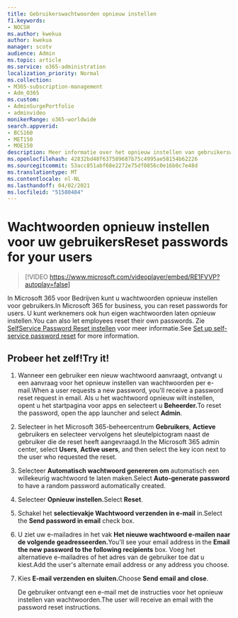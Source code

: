 ```yaml
---
title: Gebruikerswachtwoorden opnieuw instellen
f1.keywords:
- NOCSH
ms.author: kwekua
author: kwekua
manager: scotv
audience: Admin
ms.topic: article
ms.service: o365-administration
localization_priority: Normal
ms.collection:
- M365-subscription-management
- Adm_O365
ms.custom:
- AdminSurgePortfolio
- adminvideo
monikerRange: o365-worldwide
search.appverid:
- BCS160
- MET150
- MOE150
description: Meer informatie over het opnieuw instellen van gebruikerswachtwoorden in Microsoft 365 voor Bedrijven.
ms.openlocfilehash: 42832bd48f637589687b75c4995ae58154b62226
ms.sourcegitcommit: 53acc851abf68e2272e75df0856c0e16b0c7e48d
ms.translationtype: MT
ms.contentlocale: nl-NL
ms.lasthandoff: 04/02/2021
ms.locfileid: "51580484"
---
```

# <a name="reset-passwords-for-your-users"></a><span data-ttu-id="ed16f-103">Wachtwoorden opnieuw instellen voor uw gebruikers</span><span class="sxs-lookup"><span data-stu-id="ed16f-103">Reset passwords for your users</span></span>

> [!VIDEO https://www.microsoft.com/videoplayer/embed/RE1FVVP?autoplay=false]

<span data-ttu-id="ed16f-104">In Microsoft 365 voor Bedrijven kunt u wachtwoorden opnieuw instellen voor gebruikers.</span><span class="sxs-lookup"><span data-stu-id="ed16f-104">In Microsoft 365 for business, you can reset passwords for users.</span></span> <span data-ttu-id="ed16f-105">U kunt werknemers ook hun eigen wachtwoorden laten opnieuw instellen.</span><span class="sxs-lookup"><span data-stu-id="ed16f-105">You can also let employees reset their own passwords.</span></span> <span data-ttu-id="ed16f-106">Zie [SelfService Password Reset instellen](set-up-self-serve-password-reset.md) voor meer informatie.</span><span class="sxs-lookup"><span data-stu-id="ed16f-106">See [Set up self-service password reset](set-up-self-serve-password-reset.md) for more information.</span></span>

## <a name="try-it"></a><span data-ttu-id="ed16f-107">Probeer het zelf!</span><span class="sxs-lookup"><span data-stu-id="ed16f-107">Try it!</span></span>

1. <span data-ttu-id="ed16f-108">Wanneer een gebruiker een nieuw wachtwoord aanvraagt, ontvangt u een aanvraag voor het opnieuw instellen van wachtwoorden per e-mail.</span><span class="sxs-lookup"><span data-stu-id="ed16f-108">When a user requests a new password, you'll receive a password reset request in email.</span></span> <span data-ttu-id="ed16f-109">Als u het wachtwoord opnieuw wilt instellen, opent u het startpagina voor apps en selecteert u **Beheerder.**</span><span class="sxs-lookup"><span data-stu-id="ed16f-109">To reset the password, open the app launcher and select **Admin**.</span></span>
1. <span data-ttu-id="ed16f-110">Selecteer in het Microsoft 365-beheercentrum **Gebruikers**,  **Actieve** gebruikers en selecteer vervolgens het sleutelpictogram naast de gebruiker die de reset heeft aangevraagd.</span><span class="sxs-lookup"><span data-stu-id="ed16f-110">In the Microsoft 365 admin center, select **Users**,  **Active users**, and then select the key icon next to the user who requested the reset.</span></span>
1. <span data-ttu-id="ed16f-111">Selecteer **Automatisch wachtwoord genereren om** automatisch een willekeurig wachtwoord te laten maken.</span><span class="sxs-lookup"><span data-stu-id="ed16f-111">Select **Auto-generate password** to have a random password automatically created.</span></span>
1. <span data-ttu-id="ed16f-112">Selecteer **Opnieuw instellen.**</span><span class="sxs-lookup"><span data-stu-id="ed16f-112">Select **Reset**.</span></span>
1. <span data-ttu-id="ed16f-113">Schakel het **selectievakje Wachtwoord verzenden in e-mail** in.</span><span class="sxs-lookup"><span data-stu-id="ed16f-113">Select the **Send password in email** check box.</span></span>
1. <span data-ttu-id="ed16f-114">U ziet uw e-mailadres in het vak **Het nieuwe wachtwoord e-mailen naar de volgende geadresseerden.**</span><span class="sxs-lookup"><span data-stu-id="ed16f-114">You'll see your email address in the **Email the new password to the following recipients** box.</span></span> <span data-ttu-id="ed16f-115">Voeg het alternatieve e-mailadres of het adres van de gebruiker toe dat u kiest.</span><span class="sxs-lookup"><span data-stu-id="ed16f-115">Add the user's alternate email address or any address you choose.</span></span>
1. <span data-ttu-id="ed16f-116">Kies **E-mail verzenden en sluiten.**</span><span class="sxs-lookup"><span data-stu-id="ed16f-116">Choose **Send email and close**.</span></span>

    <span data-ttu-id="ed16f-117">De gebruiker ontvangt een e-mail met de instructies voor het opnieuw instellen van wachtwoorden.</span><span class="sxs-lookup"><span data-stu-id="ed16f-117">The user will receive an email with the password reset instructions.</span></span>